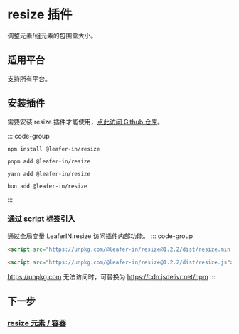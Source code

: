 # resize 插件

调整元素/组元素的包围盒大小。

## 适用平台

支持所有平台。

## 安装插件

需要安装 resize 插件才能使用，[点此访问 Github 仓库](https://github.com/leaferjs/leafer-in/tree/main/packages/resize)。

::: code-group

```sh[npm]
npm install @leafer-in/resize
```

```sh[pnpm]
pnpm add @leafer-in/resize
```

```sh[yarn]
yarn add @leafer-in/resize
```

```sh[bun]
bun add @leafer-in/resize
```

:::

### 通过 script 标签引入

通过全局变量 LeaferIN.resize 访问插件内部功能。
::: code-group

```html [resize.min]
<script src="https://unpkg.com/@leafer-in/resize@1.2.2/dist/resize.min.js"></script>
```

```html [resize]
<script src="https://unpkg.com/@leafer-in/resize@1.2.2/dist/resize.js"></script>
```

https://unpkg.com 无法访问时，可替换为 https://cdn.jsdelivr.net/npm
:::

## 下一步

### [resize 元素 / 容器](/reference/property/resize.md)
